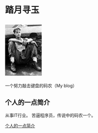 # 踏月寻玉
## ![pic](./images/user_pic.jpg)


一个努力敲击键盘的码农（My blog）

## 个人的一点简介

从事IT行业。
苦逼程序员，传说中的码农一个。


[个人的一点简介](https://junerain.github.io)
